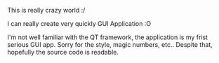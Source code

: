This is really crazy world :/

I can really create very quickly GUI Application :O 


I'm not well familiar with the QT framework, the application is my frist serious GUI app. Sorry for the style, magic numbers, etc.. Despite that, hopefully the source code is readable.